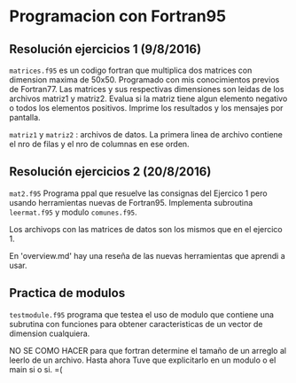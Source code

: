 # Programacion con Fortran95

## Resolución ejercicios 1 (9/8/2016)

`matrices.f95` es un codigo fortran que multiplica dos matrices con dimension maxima de 50x50. Programado con mis conocimientos previos de Fortran77.
 Las matrices y sus respectivas dimensiones son leidas de los archivos matriz1 y matriz2.
 Evalua si la matriz tiene algun elemento negativo o todos los elementos positivos.
 Imprime los resultados y los mensajes por pantalla.

`matriz1` y `matriz2` : archivos de datos. La primera linea de archivo contiene el nro de filas y el nro de columnas en ese orden.


## Resolución ejercicios 2 (20/8/2016)
`mat2.f95` Programa ppal que resuelve las consignas del Ejercico 1 pero usando herramientas nuevas de Fortran95. Implementa subroutina `leermat.f95` y modulo `comunes.f95`.

Los archivops con las matrices de datos son los mismos que en el ejercico 1.

En 'overview.md' hay una reseña de las nuevas herramientas que aprendi a usar.

## Practica de modulos

`testmodule.f95` programa que testea el uso de modulo que contiene una subrutina con funciones para obtener caracteristicas de un vector de dimension cualquiera.

NO SE COMO HACER para que fortran determine el tamaño de un arreglo al leerlo de un archivo. Hasta ahora Tuve que explicitarlo en un modulo o el main si o si. =(



